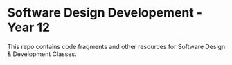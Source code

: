 # Software Design Developement - Year 12

 This repo contains code fragments and other resources for Software Design &amp; Development Classes.
